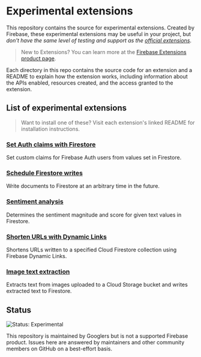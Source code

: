 # Experimental extensions

This repository contains the source for experimental extensions. Created by Firebase, these experimental extensions may be useful in your project, but *don't have the same level of testing and support as the [official extensions](https://github.com/firebase/extensions)*.

> New to Extensions? You can learn more at the [Firebase Extensions product page](https://firebase.google.com/products/extensions).

Each directory in this repo contains the source code for an extension and a README to explain how the extension works, including information about the APIs enabled, resources created, and the access granted to the extension.

## List of experimental extensions

> Want to install one of these? Visit each extension's linked README for installation instructions.

### [Set Auth claims with Firestore](/firestore-auth-claims#set-auth-claims-with-firestore)

Set custom claims for Firebase Auth users from values set in Firestore.

### [Schedule Firestore writes](/firestore-schedule-writes#schedule-firestore-writes)

Write documents to Firestore at an arbitrary time in the future.

### [Sentiment analysis](/firestore-schedule-writes#schedule-firestore-writes)

Determines the sentiment magnitude and score for given text values in Firestore.

### [Shorten URLs with Dynamic Links](/firestore-shorten-urls-dynamic-links#shorten-urls-with-dynamic-links)

Shortens URLs written to a specified Cloud Firestore collection using Firebase Dynamic Links.

### [Image text extraction](/storage-extract-image-text#image-text-extraction)

Extracts text from images uploaded to a Cloud Storage bucket and writes extracted text to Firestore.

## Status

![Status: Experimental](https://img.shields.io/badge/Status-Experimental-blue)

This repository is maintained by Googlers but is not a supported Firebase product.  Issues here are answered by maintainers and other community members on GitHub on a best-effort basis.
